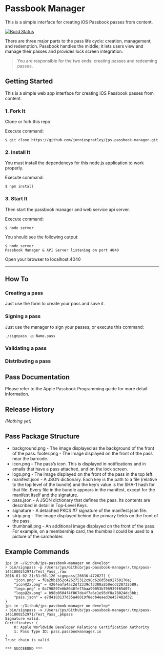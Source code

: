 # Passbook Manager
This is a simple interface for creating iOS Passbook passes from content.


[![Build Status](https://travis-ci.org/jonniespratley/jps-passbook-manager.svg?branch=develop)](https://travis-ci.org/jonniespratley/jps-passbook-manager)

There are three major parts to the pass life cycle: creation, management, and redemption.
Passbook handles the middle; it lets users view and manage their passes and provides lock screen integration.

> You are responsible for the two ends: creating passes and redeeming passes.




## Getting Started
This is a simple web app interface for creating iOS Passbook passes from content.


### 1. Fork It
Clone or fork this repo.

Execute command:

	$ git clone https://github.com/jonniespratley/jps-passbook-manager.git


### 2. Install It
You must install the dependencys for this node.js application to work properly.

Execute command:

	$ npm install


### 3. Start It
Then start the passbook manager and web service api server.

Execute command:

	$ node server

You should see the following output:

	$ node server
	Passbook Manager & API Server listening on port 4040

Open your browser to localhost:4040

----

## How To



### Creating a pass
Just use the form to create your pass and save it.



### Signing a pass
Just use the manager to sign your passes, or execute this command:

	./signpass -p Name.pass




### Validating a pass




### Distributing a pass


## Pass Documentation
Please refer to the Apple Passbook Programming guide for more detail information.

## Release History
_(Nothing yet)_



## Pass Package Structure


* background.png - The image displayed as the background of the front of the pass.
footer.png - The image displayed on the front of the pass near the barcode.
* icon.png - The pass’s icon. This is displayed in notifications and in emails that have a pass attached, and on the lock screen.
* logo.png - The image displayed on the front of the pass in the top left.
* manifest.json - A JSON dictionary. Each key is the path to a file (relative to the top level of the bundle) and the key’s value is the SHA-1 hash for that file. Every file in the bundle appears in the manifest, except for the manifest itself and the signature.
* pass.json - A JSON dictionary that defines the pass. Its contents are described in detail in Top-Level Keys.
* signature - A detached PKCS #7 signature of the manifest.json file.
* strip.png - The image displayed behind the primary fields on the front of the pass.
* thumbnail.png - An additional image displayed on the front of the pass. For example, on a membership card, the thumbnail could be used to a picture of the cardholder.









## Example Commands

```
jps in ~/Github/jps-passbook-manager on develop*
⚡ bin/signpass -p /Users/jps/Github/jps-passbook-manager/.tmp/pass-1451800252971/Test_Pass_.raw
2016-01-02 21:51:50.126 signpass[26636:472827] {
    "icon.png" = f8a2bb1b52c426275312c98c626d5be92758170e;
    "icon@2x.png" = 4204eafa4ac2df2339cf3308a2b0ecd228732589;
    "logo.png" = 0a790897e6b8040fe73baa99053b706939f65d07;
    "logo@2x.png" = b98b0504f4f067de4f7a6c1e95df8a78024dc3bb;
    "pass.json" = e7d4183137d35a48019f8ecb4eaed3e457482d32;
}
jps in ~/Github/jps-passbook-manager on develop*
⚡ bin/signpass -v /Users/jps/Github/jps-passbook-manager/.tmp/pass-1451800252971/Test_Pass_.pkpass
Signature valid.
Certificates: (
	0: Apple Worldwide Developer Relations Certification Authority
	1: Pass Type ID: pass.passbookmanager.io
)
Trust chain is valid.

*** SUCCEEDED ***
```
